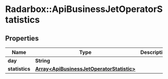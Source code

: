 # Radarbox::ApiBusinessJetOperatorStatistics

## Properties
Name | Type | Description | Notes
------------ | ------------- | ------------- | -------------
**day** | **String** |  | [optional] 
**statistics** | [**Array&lt;ApiBusinessJetOperatorStatistic&gt;**](ApiBusinessJetOperatorStatistic.md) |  | [optional] 

